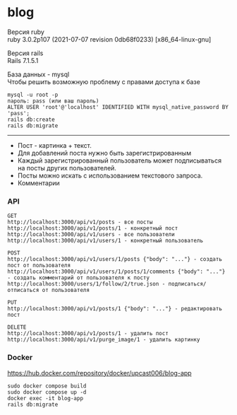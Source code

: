 # blog

Версия ruby<br>
ruby 3.0.2p107 (2021-07-07 revision 0db68f0233) [x86_64-linux-gnu]

Версия rails<br>
Rails 7.1.5.1

База данных - mysql<br>
Чтобы решить возможную проблему с правами доступа к базе
```
mysql -u root -p
пароль: pass (или ваш пароль)
ALTER USER 'root'@'localhost' IDENTIFIED WITH mysql_native_password BY 'pass';
rails db:create
rails db:migrate
```
<hr>

+ Пост - картинка + текст.
+ Для добавлений поста нужно быть зарегистрированным
+ Каждый зарегистрированный пользователь может подписываться на посты других пользователей.
+ Посты можно искать с использованием текстового запроса.
+ Комментарии

### API
```
GET
http://localhost:3000/api/v1/posts - все посты
http://localhost:3000/api/v1/posts/1 - конкретный пост
http://localhost:3000/api/v1/users - все пользователи
http://localhost:3000/api/v1/users/1 - конкретный пользователь
```
```
POST
http://localhost:3000/api/v1/users/1/posts {"body": "..."} - создать пост от пользователя
http://localhost:3000/api/v1/users/1/posts/1/comments {"body": "..."} - создать комментарий от пользователя к посту
http://localhost:3000/users/1/follow/2/true.json - подписаться/отписаться от пользователя
```
```
PUT
http://localhost:3000/api/v1/posts/1 {"body": "..."} - редактировать пост
```
```
DELETE
http://localhost:3000/api/v1/posts/1 - удалить пост
http://localhost:3000/api/v1/purge_image/1 - удалить картинку
```
### Docker
https://hub.docker.com/repository/docker/upcast006/blog-app
```
sudo docker compose build
sudo docker compose up -d
docker exec -it blog-app
rails db:migrate
```
